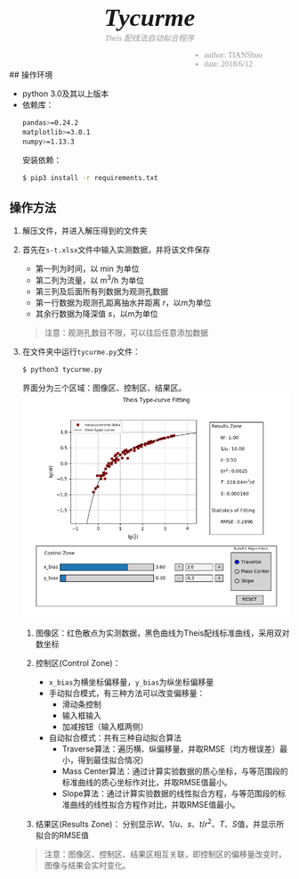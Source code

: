 <p style="text-align:center; font-family: Georgia; font-style: italic; font-size:45px; font-weight: 700; margin-bottom: 0px">Tycurme</p>
<p style="text-align:center; color:#999; font-family: Georgia; font-style: italic; margin-top: 0px;">Theis 配线法自动拟合程序</p>
<ul style="text-align:left; color:#999; font-family: Georgia; margin:0 0 0 350px; text-decoration:none; padding:0;">
    <li>author: TIANShuo</li>    
    <li>date: 2018/6/12</li>
</ul>
## 操作环境

- python 3.0及其以上版本
- 依赖库：
	```bash
	pandas>=0.24.2
	matplotlib>=3.0.1
	numpy>=1.13.3
	```
	安装依赖：
	```bash
	$ pip3 install -r requirements.txt
	```

## 操作方法

1. 解压文件，并进入解压得到的文件夹

2. 首先在`s-t.xlsx`文件中输入实测数据，并将该文件保存
    - 第一列为时间，以 $\text{min}$ 为单位
    - 第二列为流量，以 $\text{m}^3/\text{h}$ 为单位
    - 第三列及后面所有列数据为观测孔数据
    - 第一行数据为观测孔距离抽水井距离 $r$，以m为单位
    - 其余行数据为降深值 $s$，以m为单位

   > 注意：观测孔数目不限，可以往后任意添加数据

3. 在文件夹中运行`tycurme.py`文件：

    ```bash
    $ python3 tycurme.py
    ```
    界面分为三个区域：图像区、控制区、结果区。
     <img src="./imgs/GUI.png" style="width: 500px;">

    1. 图像区：红色散点为实测数据，黑色曲线为Theis配线标准曲线，采用双对数坐标
    2. 控制区(Control Zone)：
        - `x_bias`为横坐标偏移量，`y_bias`为纵坐标偏移量
        - 手动拟合模式，有三种方法可以改变偏移量：
            - 滑动条控制	
            - 输入框输入
            - 加减按钮（输入框两侧）
        - 自动拟合模式：共有三种自动拟合算法
            - Traverse算法：遍历横、纵偏移量，并取RMSE（均方根误差）最小，得到最佳拟合情况）
            - Mass Center算法：通过计算实验数据的质心坐标，与等范围段的标准曲线的质心坐标作对比，并取RMSE值最小。
            - Slope算法：通过计算实验数据的线性拟合方程，与等范围段的标准曲线的线性拟合方程作对比，并取RMSE值最小。

    3. 结果区(Results Zone)：
        分别显示$W$、$1/u$、$s$、$t/r^2$、$T$、$S​$值，并显示所拟合的RMSE值

    > 注意：图像区、控制区、结果区相互关联，即控制区的偏移量改变时，图像与结果会实时变化。
